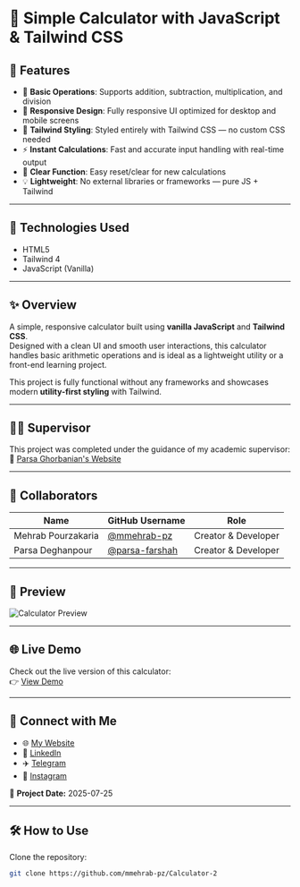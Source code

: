 # 🧮 Simple Calculator with JavaScript & Tailwind CSS

## 📱 Features
- 🔢 **Basic Operations**: Supports addition, subtraction, multiplication, and division  
- 🧮 **Responsive Design**: Fully responsive UI optimized for desktop and mobile screens  
- 🎨 **Tailwind Styling**: Styled entirely with Tailwind CSS — no custom CSS needed  
- ⚡ **Instant Calculations**: Fast and accurate input handling with real-time output  
- 🧼 **Clear Function**: Easy reset/clear for new calculations  
- 💡 **Lightweight**: No external libraries or frameworks — pure JS + Tailwind  

---

## 🚀 Technologies Used
- HTML5  
- Tailwind 4  
- JavaScript (Vanilla)  

---

## ✨ Overview
A simple, responsive calculator built using **vanilla JavaScript** and **Tailwind CSS**.  
Designed with a clean UI and smooth user interactions, this calculator handles basic arithmetic operations and is ideal as a lightweight utility or a front-end learning project.  

This project is fully functional without any frameworks and showcases modern **utility-first styling** with Tailwind.  

---

## 👨‍🏫 Supervisor
This project was completed under the guidance of my academic supervisor:  
🔗 [Parsa Ghorbanian's Website](#)  

---

## 👥 Collaborators
| Name                | GitHub Username     | Role                |
|---------------------|--------------------|---------------------|
| Mehrab Pourzakaria  | [@mmehrab-pz](https://github.com/mmehrab-pz) | Creator & Developer |
| Parsa Deghanpour    | [@parsa-farshah](https://github.com/parsa-farshah) | Creator & Developer |

---

## 📸 Preview
![Calculator Preview](#)  

---

## 🌐 Live Demo
Check out the live version of this calculator:  
👉 [View Demo](#)  

---

## 🔗 Connect with Me
- 🌐 [My Website](#)  
- 💼 [LinkedIn](#)  
- ✈️ [Telegram](#)  
- 📸 [Instagram](#)  

📅 **Project Date:** 2025-07-25  

---

## 🛠️ How to Use
Clone the repository:
```bash
git clone https://github.com/mmehrab-pz/Calculator-2
